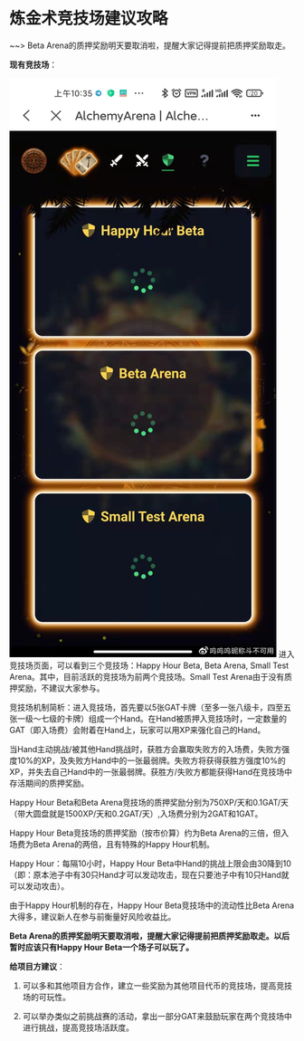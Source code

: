 # 炼金术竞技场建议攻略

~~> Beta Arena的质押奖励明天要取消啦，提醒大家记得提前把质押奖励取走。

**现有竞技场**：

![005Tm14tgy1gwru2kn5n5j30u01t0q7e](005Tm14tgy1gwru2kn5n5j30u01t0q7e.jpg)
进入竞技场页面，可以看到三个竞技场：Happy Hour Beta, Beta Arena, Small Test Arena。其中，目前活跃的竞技场为前两个竞技场。Small Test Arena由于没有质押奖励，不建议大家参与。

竞技场机制简析：进入竞技场，首先要以5张GAT卡牌（至多一张八级卡，四至五张一级～七级的卡牌）组成一个Hand。在Hand被质押入竞技场时，一定数量的GAT（即入场费）会附着在Hand上，玩家可以用XP来强化自己的Hand。


当Hand主动挑战/被其他Hand挑战时，获胜方会赢取失败方的入场费，失败方强度10%的XP，及失败方Hand中的一张最弱牌。失败方将获得获胜方强度10%的XP，并失去自己Hand中的一张最弱牌。获胜方/失败方都能获得Hand在竞技场中存活期间的质押奖励。


Happy Hour Beta和Beta Arena竞技场的质押奖励分别为750XP/天和0.1GAT/天（带大圆盘就是1500XP/天和0.2GAT/天）,入场费分别为2GAT和1GAT。


Happy Hour Beta竞技场的质押奖励（按市价算）约为Beta Arena的三倍，但入场费为Beta Arena的两倍，且有特殊的Happy Hour机制。


Happy Hour：每隔10小时，Happy Hour Beta中Hand的挑战上限会由30降到10（即：原本池子中有30只Hand才可以发动攻击，现在只要池子中有10只Hand就可以发动攻击）。


由于Happy Hour机制的存在，Happy Hour Beta竞技场中的流动性比Beta Arena大得多，建议新人在参与前衡量好风险收益比。


**Beta Arena的质押奖励明天要取消啦，提醒大家记得提前把质押奖励取走。以后暂时应该只有Happy Hour Beta一个场子可以玩了。**


**给项目方建议**：


1. 可以多和其他项目方合作，建立一些奖励为其他项目代币的竞技场，提高竞技场的可玩性。


2. 可以举办类似之前挑战赛的活动，拿出一部分GAT来鼓励玩家在两个竞技场中进行挑战，提高竞技场活跃度。        


